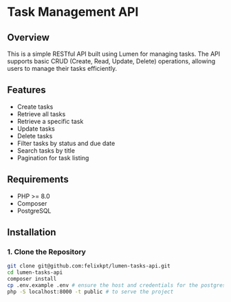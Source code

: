 # Task Management API

## Overview

This is a simple RESTful API built using Lumen for managing tasks. The API supports basic CRUD (Create, Read, Update, Delete) operations, allowing users to manage their tasks efficiently.

## Features

- Create tasks
- Retrieve all tasks
- Retrieve a specific task
- Update tasks
- Delete tasks
- Filter tasks by status and due date
- Search tasks by title
- Pagination for task listing

## Requirements

- PHP >= 8.0
- Composer
- PostgreSQL

## Installation

### 1. Clone the Repository

```bash
git clone git@github.com:felixkpt/lumen-tasks-api.git
cd lumen-tasks-api
composer install
cp .env.example .env # ensure the host and credentials for the postgres database are okay 
php -S localhost:8000 -t public # to serve the project